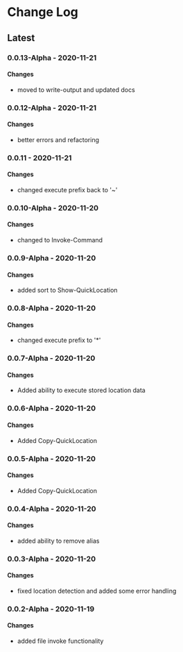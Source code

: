Change Log
=======

## **Latest**

### 0.0.13-Alpha - 2020-11-21
#### Changes
- moved to write-output and updated docs

### 0.0.12-Alpha - 2020-11-21
#### Changes
- better errors and refactoring

### 0.0.11 - 2020-11-21
#### Changes
- changed execute prefix back to '~'

### 0.0.10-Alpha - 2020-11-20
#### Changes
- changed to Invoke-Command

### 0.0.9-Alpha - 2020-11-20
#### Changes
- added sort to Show-QuickLocation

### 0.0.8-Alpha - 2020-11-20
#### Changes
- changed execute prefix to '*'

### 0.0.7-Alpha - 2020-11-20
#### Changes
- Added ability to execute stored location data

### 0.0.6-Alpha - 2020-11-20
#### Changes
- Added Copy-QuickLocation

### 0.0.5-Alpha - 2020-11-20
#### Changes
- Added Copy-QuickLocation

### 0.0.4-Alpha - 2020-11-20
#### Changes
- added ability to remove alias

### 0.0.3-Alpha - 2020-11-20
#### Changes
- fixed location detection and added some error handling

### 0.0.2-Alpha - 2020-11-19
#### Changes
- added file invoke functionality

